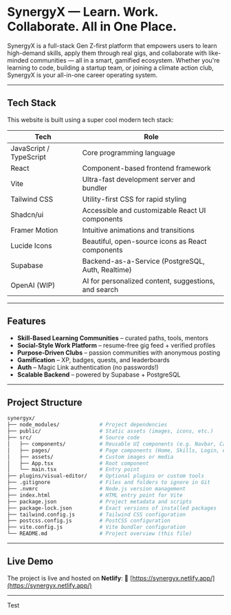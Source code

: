 # SynergyX — Learn. Work. Collaborate. All in One Place.

SynergyX is a full-stack Gen Z-first platform that empowers users to learn high-demand skills, apply them through real gigs, and collaborate with like-minded communities — all in a smart, gamified ecosystem. Whether you're learning to code, building a startup team, or joining a climate action club, SynergyX is your all-in-one career operating system.

---

## Tech Stack

This website is built using a super cool modern tech stack:

| Tech            | Role                                                  |
|-----------------|-------------------------------------------------------|
| JavaScript / TypeScript | Core programming language                        |
| React           | Component-based frontend framework                    |
| Vite            | Ultra-fast development server and bundler            |
| Tailwind CSS    | Utility-first CSS for rapid styling                  |
| Shadcn/ui       | Accessible and customizable React UI components       |
| Framer Motion   | Intuitive animations and transitions                  |
| Lucide Icons    | Beautiful, open-source icons as React components     |
| Supabase        | Backend-as-a-Service (PostgreSQL, Auth, Realtime)    |
| OpenAI (WIP)    | AI for personalized content, suggestions, and search |

---

## Features

- **Skill-Based Learning Communities** – curated paths, tools, mentors
- **Social-Style Work Platform** – resume-free gig feed + verified profiles
- **Purpose-Driven Clubs** – passion communities with anonymous posting
- **Gamification** – XP, badges, quests, and leaderboards
- **Auth** – Magic Link authentication (no passwords!)
- **Scalable Backend** – powered by Supabase + PostgreSQL

---

## Project Structure

```bash
synergyx/
├── node_modules/             # Project dependencies
├── public/                   # Static assets (images, icons, etc.)
├── src/                      # Source code
│   ├── components/           # Reusable UI components (e.g. Navbar, Cards)
│   ├── pages/                # Page components (Home, Skills, Login, etc.)
│   ├── assets/               # Custom images or media
│   ├── App.tsx               # Root component
│   └── main.tsx              # Entry point
├── plugins/visual-editor/    # Optional plugins or custom tools
├── .gitignore                # Files and folders to ignore in Git
├── .nvmrc                    # Node.js version management
├── index.html                # HTML entry point for Vite
├── package.json              # Project metadata and scripts
├── package-lock.json         # Exact versions of installed packages
├── tailwind.config.js        # Tailwind CSS configuration
├── postcss.config.js         # PostCSS configuration
├── vite.config.js            # Vite bundler configuration
└── README.md                 # Project overview (this file)

```
---

## Live Demo
The project is live and hosted on **Netlify**:
🔗 [https://synergyx.netlify.app/](https://synergyx.netlify.app/)

---
Test
